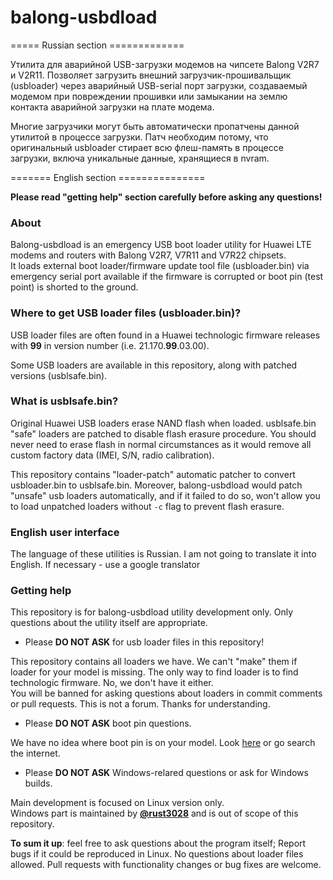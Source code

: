 # balong-usbdload

===== Russian section =============

Утилита для аварийной USB-загрузки модемов на чипсете Balong V2R7 и V2R11.
Позволяет загрузить внешний загрузчик-прошивальщик (usbloader) через аварийный USB-serial порт загрузки, создаваемый модемом 
при повреждении прошивки или замыкании на землю контакта аварийной загрузки на плате модема.

Многие загрузчики могут быть автоматически пропатчены данной утилитой в процессе загрузки. Патч необходим потому, что оригинальный usbloader стирает всю флеш-память в процессе загрузки, включа уникальные данные, хранящиеся в nvram.

======= English section ===============

**Please read "getting help" section carefully before asking any questions!**

### About

Balong-usbdload is an emergency USB boot loader utility for Huawei LTE modems and routers with Balong V2R7, V7R11 and V7R22 chipsets.  
It loads external boot loader/firmware update tool file (usbloader.bin) via emergency serial port available if the firmware is corrupted or boot pin (test point) is shorted to the ground.

### Where to get USB loader files (usbloader.bin)?

USB loader files are often found in a Huawei technologic firmware releases with **99** in version number (i.e. 21.170.**99**.03.00).

Some USB loaders are available in this repository, along with patched versions (usblsafe.bin).

### What is usblsafe.bin?

Original Huawei USB loaders erase NAND flash when loaded.  usblsafe.bin "safe" loaders are patched to disable flash erasure procedure. You should never need to erase flash in normal circumstances as it would remove all custom factory data (IMEI, S/N, radio calibration).

This repository contains "loader-patch" automatic patcher to convert usbloader.bin to usblsafe.bin. Moreover, balong-usbdload would patch "unsafe" usb loaders automatically, and if it failed to do so, won't allow you to load unpatched loaders without `-c` flag to prevent flash erasure.

### English user interface

The language of these utilities is Russian. I am not going to translate it into English. If necessary - use a google translator

### Getting help

This repository is for balong-usbdload utility development only. Only questions about the utility itself are appropriate.

* Please **DO NOT ASK** for usb loader files in this repository!

This repository contains all loaders we have. We can't "make" them if loader for your model is missing. The only way to find loader is to find technologic firmware. No, we don't have it either.  
You will be banned for asking questions about loaders in commit comments or pull requests. This is not a forum. Thanks for understanding.

* Please **DO NOT ASK** boot pin questions.

We have no idea where boot pin is on your model. Look [here](https://routerunlock.com/boot-pin-of-different-huawei-hi-silicon-modem-and-router/) or go search the internet.

* Please **DO NOT ASK** Windows-relared questions or ask for Windows builds.

Main development is focused on Linux version only.  
Windows part is maintained by [**@rust3028**](https://github.com/rust3028) and is out of scope of this repository.

**To sum it up**: feel free to ask questions about the program itself; Report bugs if it could be reproduced in Linux. No questions about loader files allowed. Pull requests with functionality changes or bug fixes are welcome.
